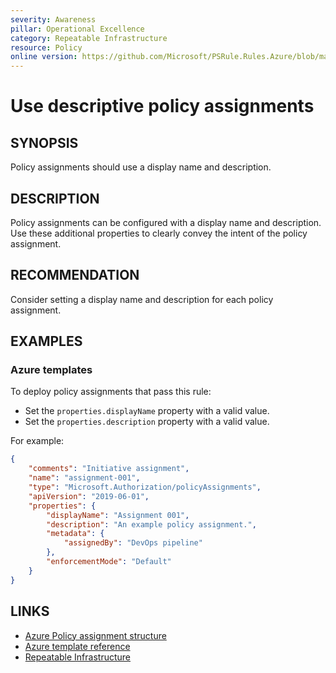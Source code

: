 ```yaml
---
severity: Awareness
pillar: Operational Excellence
category: Repeatable Infrastructure
resource: Policy
online version: https://github.com/Microsoft/PSRule.Rules.Azure/blob/main/docs/en/rules/Azure.Policy.AssignmentDescriptors.md
---
```


# Use descriptive policy assignments

## SYNOPSIS

Policy assignments should use a display name and description.

## DESCRIPTION

Policy assignments can be configured with a display name and description.
Use these additional properties to clearly convey the intent of the policy assignment.

## RECOMMENDATION

Consider setting a display name and description for each policy assignment.

## EXAMPLES

### Azure templates

To deploy policy assignments that pass this rule:

- Set the `properties.displayName` property with a valid value.
- Set the `properties.description` property with a valid value.

For example:

```json
{
    "comments": "Initiative assignment",
    "name": "assignment-001",
    "type": "Microsoft.Authorization/policyAssignments",
    "apiVersion": "2019-06-01",
    "properties": {
        "displayName": "Assignment 001",
        "description": "An example policy assignment.",
        "metadata": {
            "assignedBy": "DevOps pipeline"
        },
        "enforcementMode": "Default"
    }
}
```

## LINKS

- [Azure Policy assignment structure](https://docs.microsoft.com/azure/governance/policy/concepts/assignment-structure)
- [Azure template reference](https://docs.microsoft.com/azure/templates/microsoft.authorization/policyassignments)
- [Repeatable Infrastructure](https://docs.microsoft.com/azure/architecture/framework/devops/automation-infrastructure)
